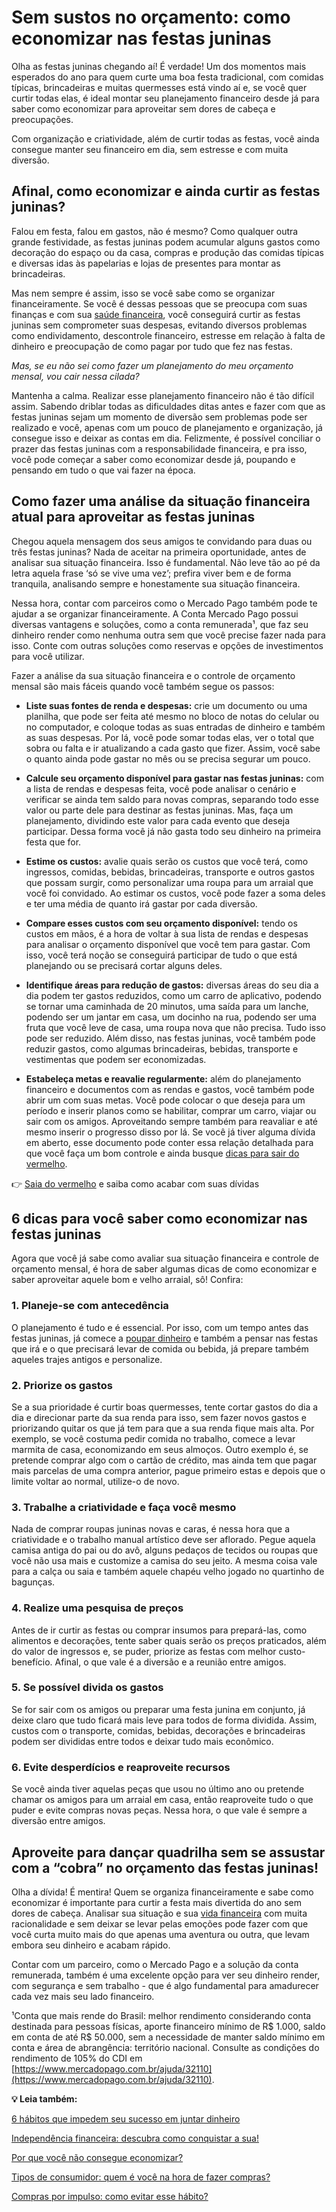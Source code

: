 # Sem sustos no orçamento: como economizar nas festas juninas

Olha as festas juninas chegando aí! É verdade! Um dos momentos mais esperados do ano para quem curte uma boa festa tradicional, com comidas típicas, brincadeiras e muitas quermesses está vindo aí e, se você quer curtir todas elas, é ideal montar seu planejamento financeiro desde já para saber como economizar para aproveitar sem dores de cabeça e preocupações.

Com organização e criatividade, além de curtir todas as festas, você ainda consegue manter seu financeiro em dia, sem estresse e com muita diversão.

## Afinal, como economizar e ainda curtir as festas juninas?

Falou em festa, falou em gastos, não é mesmo? Como qualquer outra grande festividade, as festas juninas podem acumular alguns gastos como decoração do espaço ou da casa, compras e produção das comidas típicas e diversas idas às papelarias e lojas de presentes para montar as brincadeiras.

Mas nem sempre é assim, isso se você sabe como se organizar financeiramente. Se você é dessas pessoas que se preocupa com suas finanças e com sua [saúde financeira](https://meubolso.mercadopago.com.br/saude-financeira-dividas-boas), você conseguirá curtir as festas juninas sem comprometer suas despesas, evitando diversos problemas como endividamento, descontrole financeiro, estresse em relação à falta de dinheiro e preocupação de como pagar por tudo que fez nas festas.

*Mas, se eu não sei como fazer um planejamento do meu orçamento mensal, vou cair nessa cilada?*

Mantenha a calma. Realizar esse planejamento financeiro não é tão difícil assim. Sabendo driblar todas as dificuldades ditas antes e fazer com que as festas juninas sejam um momento de diversão sem problemas pode ser realizado e você, apenas com um pouco de planejamento e organização, já consegue isso e deixar as contas em dia. Felizmente, é possível conciliar o prazer das festas juninas com a responsabilidade financeira, e pra isso, você pode começar a saber como economizar desde já, poupando e pensando em tudo o que vai fazer na época.

## Como fazer uma análise da situação financeira atual para aproveitar as festas juninas

Chegou aquela mensagem dos seus amigos te convidando para duas ou três festas juninas? Nada de aceitar na primeira oportunidade, antes de analisar sua situação financeira. Isso é fundamental. Não leve tão ao pé da letra aquela frase ‘só se vive uma vez’; prefira viver bem e de forma tranquila, analisando sempre e honestamente sua situação financeira.

Nessa hora, contar com parceiros como o Mercado Pago também pode te ajudar a se organizar financeiramente. A Conta Mercado Pago possui diversas vantagens e soluções, como a conta remunerada¹, que faz seu dinheiro render como nenhuma outra sem que você precise fazer nada para isso. Conte com outras soluções como reservas e opções de investimentos para você utilizar.

Fazer a análise da sua situação financeira e o controle de orçamento mensal são mais fáceis quando você também segue os passos:

- **Liste suas fontes de renda e despesas:** crie um documento ou uma planilha, que pode ser feita até mesmo no bloco de notas do celular ou no computador, e coloque todas as suas entradas de dinheiro e também as suas despesas. Por lá, você pode somar todas elas, ver o total que sobra ou falta e ir atualizando a cada gasto que fizer. Assim, você sabe o quanto ainda pode gastar no mês ou se precisa segurar um pouco.

- **Calcule seu orçamento disponível para gastar nas festas juninas:** com a lista de rendas e despesas feita, você pode analisar o cenário e verificar se ainda tem saldo para novas compras, separando todo esse valor ou parte dele para destinar as festas juninas. Mas, faça um planejamento, dividindo este valor para cada evento que deseja participar. Dessa forma você já não gasta todo seu dinheiro na primeira festa que for.

- **Estime os custos:** avalie quais serão os custos que você terá, como ingressos, comidas, bebidas, brincadeiras, transporte e outros gastos que possam surgir, como personalizar uma roupa para um arraial que você foi convidado. Ao estimar os custos, você pode fazer a soma deles e ter uma média de quanto irá gastar por cada diversão.

- **Compare esses custos com seu orçamento disponível:** tendo os custos em mãos, é a hora de voltar à sua lista de rendas e despesas para analisar o orçamento disponível que você tem para gastar. Com isso, você terá noção se conseguirá participar de tudo o que está planejando ou se precisará cortar alguns deles.

- **Identifique áreas para redução de gastos:** diversas áreas do seu dia a dia podem ter gastos reduzidos, como um carro de aplicativo, podendo se tornar uma caminhada de 20 minutos, uma saída para um lanche, podendo ser um jantar em casa, um docinho na rua, podendo ser uma fruta que você leve de casa, uma roupa nova que não precisa. Tudo isso pode ser reduzido. Além disso, nas festas juninas, você também pode reduzir gastos, como algumas brincadeiras, bebidas, transporte e vestimentas que podem ser economizadas.

- **Estabeleça metas e reavalie regularmente:** além do planejamento financeiro e documentos com as rendas e gastos, você também pode abrir um com suas metas. Você pode colocar o que deseja para um período e inserir planos como se habilitar, comprar um carro, viajar ou sair com os amigos. Aproveitando sempre também para reavaliar e até mesmo inserir o progresso disso por lá. Se você já tiver alguma dívida em aberto, esse documento pode conter essa relação detalhada para que você faça um bom controle e ainda busque [dicas para sair do vermelho](https://meubolso.mercadopago.com.br/planejamento-financeiro-para-sair-do-vermelho).

👉 [Saia do vermelho](https://meubolso.mercadopago.com.br/saia-do-vermelho) e saiba como acabar com suas dívidas

## 6 dicas para você saber como economizar nas festas juninas

Agora que você já sabe como avaliar sua situação financeira e controle de orçamento mensal, é hora de saber algumas dicas de como economizar e saber aproveitar aquele bom e velho arraial, sô! Confira:

### 1. Planeje-se com antecedência

O planejamento é tudo e é essencial. Por isso, com um tempo antes das festas juninas, já comece a [poupar dinheiro](https://meubolso.mercadopago.com.br/poupar-dinheiro) e também a pensar nas festas que irá e o que precisará levar de comida ou bebida, já prepare também aqueles trajes antigos e personalize.

### 2. Priorize os gastos

Se a sua prioridade é curtir boas quermesses, tente cortar gastos do dia a dia e direcionar parte da sua renda para isso, sem fazer novos gastos e priorizando quitar os que já tem para que a sua renda fique mais alta. Por exemplo, se você costuma pedir comida no trabalho, comece a levar marmita de casa, economizando em seus almoços. Outro exemplo é, se pretende comprar algo com o cartão de crédito, mas ainda tem que pagar mais parcelas de uma compra anterior, pague primeiro estas e depois que o limite voltar ao normal, utilize-o de novo.

### 3. Trabalhe a criatividade e faça você mesmo

Nada de comprar roupas juninas novas e caras, é nessa hora que a criatividade e o trabalho manual artístico deve ser aflorado. Pegue aquela camisa antiga do pai ou do avô, alguns pedaços de tecidos ou roupas que você não usa mais e customize a camisa do seu jeito. A mesma coisa vale para a calça ou saia e também aquele chapéu velho jogado no quartinho de bagunças.

### 4. Realize uma pesquisa de preços

Antes de ir curtir as festas ou comprar insumos para prepará-las, como alimentos e decorações, tente saber quais serão os preços praticados, além do valor de ingressos e, se puder, priorize as festas com melhor custo-benefício. Afinal, o que vale é a diversão e a reunião entre amigos.

### 5. Se possível divida os gastos

Se for sair com os amigos ou preparar uma festa junina em conjunto, já deixe claro que tudo ficará mais leve para todos de forma dividida. Assim, custos com o transporte, comidas, bebidas, decorações e brincadeiras podem ser divididas entre todos e deixar tudo mais econômico.

### 6. Evite desperdícios e reaproveite recursos

Se você ainda tiver aquelas peças que usou no último ano ou pretende chamar os amigos para um arraial em casa, então reaproveite tudo o que puder e evite compras novas peças. Nessa hora, o que vale é sempre a diversão entre amigos.

## Aproveite para dançar quadrilha sem se assustar com a “cobra” no orçamento das festas juninas!

Olha a dívida! É mentira! Quem se organiza financeiramente e sabe como economizar é importante para curtir a festa mais divertida do ano sem dores de cabeça. Analisar sua situação e sua [vida financeira](https://meubolso.mercadopago.com.br/habitos-que-prejudicam-sua-vida-financeira) com muita racionalidade e sem deixar se levar pelas emoções pode fazer com que você curta muito mais do que apenas uma aventura ou outra, que levam embora seu dinheiro e acabam rápido.

Contar com um parceiro, como o Mercado Pago e a solução da conta remunerada, também é uma excelente opção para ver seu dinheiro render, com segurança e sem trabalho - que é algo fundamental para amadurecer cada vez mais seu lado financeiro.

¹Conta que mais rende do Brasil: melhor rendimento considerando conta destinada para pessoas físicas, aporte financeiro mínimo de R$ 1.000, saldo em conta de até R$ 50.000, sem a necessidade de manter saldo mínimo em conta e área de abrangência: território nacional. Consulte as condições do rendimento de 105% do CDI em [https://www.mercadopago.com.br/ajuda/32110](https://www.mercadopago.com.br/ajuda/32110).

**💡 Leia também:**

[6 hábitos que impedem seu sucesso em juntar dinheiro](https://meubolso.mercadopago.com.br/habitos-que-impedem-juntar-dinheiro)

[Independência financeira: descubra como conquistar a sua!](https://meubolso.mercadopago.com.br/independencia-financeira)

[Por que você não consegue economizar?](https://meubolso.mercadopago.com.br/por-que-voce-nao-consegue-economizar)

[Tipos de consumidor: quem é você na hora de fazer compras?](https://meubolso.mercadopago.com.br/tipos-de-consumidor)

[Compras por impulso: como evitar esse hábito?](https://meubolso.mercadopago.com.br/compras-por-impulso)